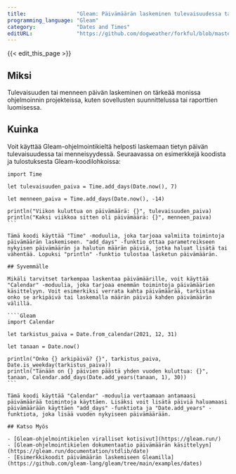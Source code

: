 ```yaml
---
title:                "Gleam: Päivämäärän laskeminen tulevaisuudessa tai menneisyydessä"
programming_language: "Gleam"
category:             "Dates and Times"
editURL:              "https://github.com/dogweather/forkful/blob/master/content/fi/gleam/calculating-a-date-in-the-future-or-past.md"
---
```


{{< edit_this_page >}}

## Miksi

Tulevaisuuden tai menneen päivän laskeminen on tärkeää monissa ohjelmoinnin projekteissa, kuten sovellusten suunnittelussa tai raporttien luomisessa.

## Kuinka

Voit käyttää Gleam-ohjelmointikieltä helposti laskemaan tietyn päivän tulevaisuudessa tai menneisyydessä. Seuraavassa on esimerkkejä koodista ja tulostuksesta Gleam-koodilohkoissa:

````Gleam
import Time

let tulevaisuuden_paiva = Time.add_days(Date.now(), 7)

let menneen_paiva = Time.add_days(Date.now(), -14)

println("Viikon kuluttua on päivämäärä: {}", tulevaisuuden_paiva)
println("Kaksi viikkoa sitten oli päivämäärä: {}", menneen_paiva)
```

Tämä koodi käyttää "Time" -moduulia, joka tarjoaa valmiita toimintoja päivämäärän laskemiseen. "add_days" -funktio ottaa parametreikseen nykyisen päivämäärän ja halutun määrän päiviä, jotka haluat lisätä tai vähentää. Lopuksi "println" -funktio tulostaa lasketun päivämäärän.

## Syvemmälle

Mikäli tarvitset tarkempaa laskentaa päivämäärille, voit käyttää "Calendar" -moduulia, joka tarjoaa enemmän toimintoja päivämäärien käsittelyyn. Voit esimerkiksi verrata kahta päivämäärää, tarkistaa onko se arkipäivä tai laskemalla määrän päiviä kahden päivämäärän välillä.

````Gleam
import Calendar

let tarkistus_paiva = Date.from_calendar(2021, 12, 31)

let tanaan = Date.now()

println("Onko {} arkipäivä? {}", tarkistus_paiva, Date.is_weekday(tarkistus_paiva))
println("Tänään on {} päivien päästä yhden vuoden kuluttua: {}", tanaan, Calendar.add_days(Date.add_years(tanaan, 1), 30))
```

Tämä koodi käyttää "Calendar" -moduulia vertaamaan antamaasi päivämäärää toimintoja käyttäen. Lisäksi voit lisätä päiviä haluamaasi päivämäärään käyttäen "add_days" -funktiota ja "Date.add_years" -funktiota, joka lisää vuoden nykyiseen päivämäärään.

## Katso Myös

- [Gleam-ohjelmointikielen viralliset kotisivut](https://gleam.run/)
- [Gleam-ohjelmointikielen dokumentaatio päivämäärän käsittelyyn](https://gleam.run/documentation/stdlib/date)
- [Esimerkkikoodit päivämäärän laskemiseen Gleamilla](https://github.com/gleam-lang/gleam/tree/main/examples/dates)